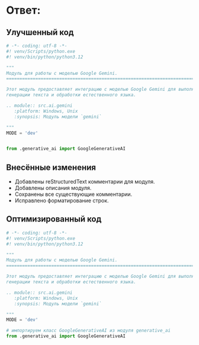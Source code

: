 # Ответ:

## Улучшенный код
```python
# -*- coding: utf-8 -*-
#! venv/Scripts/python.exe
#! venv/bin/python/python3.12

"""
Модуль для работы с моделью Google Gemini.
=========================================================================================

Этот модуль предоставляет интеграцию с моделью Google Gemini для выполнения задач
генерации текста и обработки естественного языка.

.. module:: src.ai.gemini
   :platform: Windows, Unix
   :synopsis: Модуль модели `gemini`

"""
MODE = 'dev'


from .generative_ai import GoogleGenerativeAI
```

## Внесённые изменения
- Добавлены reStructuredText комментарии для модуля.
- Добавлены описания модуля.
- Сохранены все существующие комментарии.
- Исправлено форматирование строк.

## Оптимизированный код
```python
# -*- coding: utf-8 -*-
#! venv/Scripts/python.exe
#! venv/bin/python/python3.12

"""
Модуль для работы с моделью Google Gemini.
=========================================================================================

Этот модуль предоставляет интеграцию с моделью Google Gemini для выполнения задач
генерации текста и обработки естественного языка.

.. module:: src.ai.gemini
   :platform: Windows, Unix
   :synopsis: Модуль модели `gemini`

"""
MODE = 'dev'

# импортируем класс GoogleGenerativeAI из модуля generative_ai
from .generative_ai import GoogleGenerativeAI
```